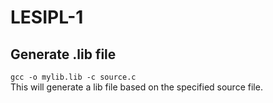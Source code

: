 # LESIPL-1
## Generate .lib file
<code>gcc -o mylib.lib -c source.c</code> <br>
This will generate a lib file based on the specified source file.
